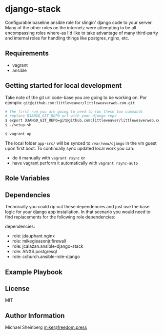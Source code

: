 django-stack
============

Configurable baseline ansible role for slingin' django code to your server. Many of the
other roles on the internetz were attempting to be all encompassing roles where-as 
I'd like to take advantage of many third-party and internal roles for handling
things like postgres, nginx, etc.

Requirements
------------

* vagrant
* ansible

Getting started for local development
-------------------------------------

Take note of the git url code-base you are going to be working on.
Por ejemplo: `git@github.com:littleweaver/littleweaverweb.com.git`

```bash
# the first run you are going to need to run these two commands
# replace DJANGO_GIT_REPO url with your django repo
$ export DJANGO_GIT_REPO=git@github.com:littleweaver/littleweaverweb.com.git
$ ./setup.sh 

$ vagrant up
```

The local folder `app-src/` will be synced to `/var/www/django` in the vm guest
upon first boot. To continually sync updated local work you can:

* do it manually with `vagrant rsync` or
* have vagrant perform it automatically with `vagrant rsync-auto`


Role Variables
--------------

Dependencies
------------

Technically you could rip out these dependencies and just use the base logic for
your django app installation. In that scenario you would need to find replacements
for the following role dependencies:

dependencies:
  - role: jdauphant.nginx
  - role: mikegleasonjr.firewall
  - role: jcalazan.ansible-django-stack
  - role: ANXS.postgresql
  - role: cchurch.ansible-role-django

Example Playbook
----------------

License
-------

MIT

Author Information
------------------

Michael Sheinberg <mike@freedom.press>
